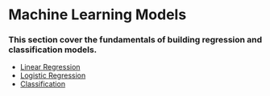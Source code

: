 # Machine Learning Models
### This section cover the fundamentals of building regression and classification models.

- [Linear Regression](https://github.com/nestorojas/Linear-Regression)
- [Logistic Regression](https://github.com/nestorojas/Logistic-Regression)
- [Classification](https://github.com/nestorojas/Classification)